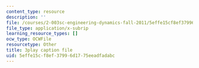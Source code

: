 ```yaml
---
content_type: resource
description: ''
file: /courses/2-003sc-engineering-dynamics-fall-2011/5effe15cf8ef37996d1775eeadfadabc_qrbCpv3Sv34.srt
file_type: application/x-subrip
learning_resource_types: []
ocw_type: OCWFile
resourcetype: Other
title: 3play caption file
uid: 5effe15c-f8ef-3799-6d17-75eeadfadabc
---
```

